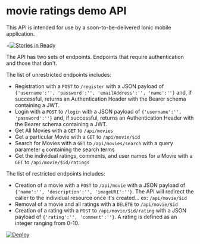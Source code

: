 # movie ratings demo API

This API is intended for use by a soon-to-be-delivered Ionic mobile application.

+[![Stories in Ready](https://badge.waffle.io/joshdurbin/movie-ratings-demo.png?label=ready&title=Ready)](https://waffle.io/joshdurbin/movie-ratings-demo)

The API has two sets of endpoints. Endpoints that require authentication and those that don't.

The list of unrestricted endpoints includes:

* Registration with a `POST` to `/register` with a JSON payload of `{'username':'', 'password':'', 'emailAddress':'', 'name':''}` and, if successful, returns an Authentication Header with the Bearer schema containing a JWT.
* Login with a `POST` to `/login` with a JSON payload of `{'username':'', 'password':''}` and, if successful, returns an Authentication Header with the Bearer schema containing a JWT.
* Get All Movies with a `GET` to `/api/movies`
* Get a particular Movie with a `GET` to `/api/movie/$id`
* Search for Movies with a `GET` to `/api/movies/search` with a query parameter `q` containing the search terms
* Get the individual ratings, comments, and user names for a Movie with a `GET` to `/api/movie/$id/ratings`

The list of restricted endpoints includes:

* Creation of a movie with a `POST` to `/api/movie` with a JSON payload of `{'name':'', 'description':'', 'imageURI':''}`. The API will redirect the caller to the individual resource once it's created... ex: `/api/movie/$id`
* Removal of a movie and all ratings with a `DELETE` to `/api/movie/$id`
* Creation of a rating with a `POST` to `/api/movie/$id/rating` with a JSON payload of `{'rating':'', 'comment':''}`. A rating is defined as an integer ranging from 0-10.

[![Deploy](https://www.herokucdn.com/deploy/button.png)](https://heroku.com/deploy?template=https://github.com/joshdurbin/movie-ratings-demo)